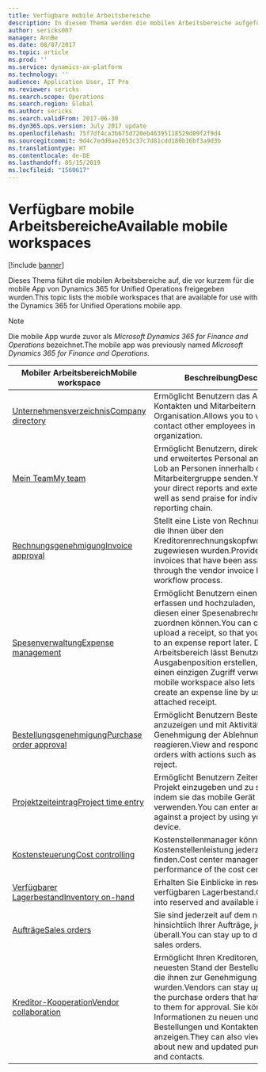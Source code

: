 ```yaml
---
title: Verfügbare mobile Arbeitsbereiche
description: In diesem Thema werden die mobilen Arbeitsbereiche aufgeführt, die für Systemadministratoren verfügbar sind.
author: sericks007
manager: AnnBe
ms.date: 08/07/2017
ms.topic: article
ms.prod: ''
ms.service: dynamics-ax-platform
ms.technology: ''
audience: Application User, IT Pro
ms.reviewer: sericks
ms.search.scope: Operations
ms.search.region: Global
ms.author: sericks
ms.search.validFrom: 2017-06-30
ms.dyn365.ops.version: July 2017 update
ms.openlocfilehash: 75f7df4ca3b675d720eb46395118529d09f2f9d4
ms.sourcegitcommit: 9d4c7edd0ae2053c37c7d81cdd180b16bf3a9d3b
ms.translationtype: HT
ms.contentlocale: de-DE
ms.lasthandoff: 05/15/2019
ms.locfileid: "1560617"
---
```

# <a name="available-mobile-workspaces"></a><span data-ttu-id="7a674-103">Verfügbare mobile Arbeitsbereiche</span><span class="sxs-lookup"><span data-stu-id="7a674-103">Available mobile workspaces</span></span>

[!include [banner](../includes/banner.md)]

<span data-ttu-id="7a674-104">Dieses Thema führt die mobilen Arbeitsbereiche auf, die vor kurzem für die mobile App von Dynamics 365 for Unified Operations freigegeben wurden.</span><span class="sxs-lookup"><span data-stu-id="7a674-104">This topic lists the mobile workspaces that are available for use with the Dynamics 365 for Unified Operations mobile app.</span></span>

> [!NOTE]
> <span data-ttu-id="7a674-105">Die mobile App wurde zuvor als *Microsoft Dynamics 365 for Finance and Operations* bezeichnet.</span><span class="sxs-lookup"><span data-stu-id="7a674-105">The mobile app was previously named *Microsoft Dynamics 365 for Finance and Operations*.</span></span>

| <span data-ttu-id="7a674-106">Mobiler Arbeitsbereich</span><span class="sxs-lookup"><span data-stu-id="7a674-106">Mobile workspace</span></span>     | <span data-ttu-id="7a674-107">Beschreibung</span><span class="sxs-lookup"><span data-stu-id="7a674-107">Description</span></span>   | <span data-ttu-id="7a674-108">Verfügbarkeit</span><span class="sxs-lookup"><span data-stu-id="7a674-108">Availability</span></span>   |
|----------------------|---------------|--------------|
|[<span data-ttu-id="7a674-109">Unternehmensverzeichnis</span><span class="sxs-lookup"><span data-stu-id="7a674-109">Company directory</span></span>](company-directory-mobile-workspace.md)| <span data-ttu-id="7a674-110">Ermöglicht Benutzern das Anzeigen von Kontakten und Mitarbeitern in der Organisation.</span><span class="sxs-lookup"><span data-stu-id="7a674-110">Allows you to view and contact other employees in your organization.</span></span>| <span data-ttu-id="7a674-111">2017. Juni</span><span class="sxs-lookup"><span data-stu-id="7a674-111">June 2017</span></span> |    
|[<span data-ttu-id="7a674-112">Mein Team</span><span class="sxs-lookup"><span data-stu-id="7a674-112">My team</span></span>](manager-self-service-mobile-workspace.md)| <span data-ttu-id="7a674-113">Ermöglicht Benutzern, direkte Mitarbeiter und erweitertes Personal anzuzeigen und Lob an Personen innerhalb der Mitarbeitergruppe senden.</span><span class="sxs-lookup"><span data-stu-id="7a674-113">You can view your direct reports and extended staff, as well as send praise for individuals in your reporting chain.</span></span>|<span data-ttu-id="7a674-114">2017. Juni</span><span class="sxs-lookup"><span data-stu-id="7a674-114">June 2017</span></span> |     
|[<span data-ttu-id="7a674-115">Rechnungsgenehmigung</span><span class="sxs-lookup"><span data-stu-id="7a674-115">Invoice approval</span></span>](invoice-approval-mobile-workspace.md)| <span data-ttu-id="7a674-116">Stellt eine Liste von Rechnungen bereit, die Ihnen über den Kreditorenrechnungskopfworkflowprozess zugewiesen wurden.</span><span class="sxs-lookup"><span data-stu-id="7a674-116">Provides a listing of invoices that have been assigned to you through the vendor invoice header workflow process.</span></span>| <span data-ttu-id="7a674-117">2017. Juni</span><span class="sxs-lookup"><span data-stu-id="7a674-117">June 2017</span></span>   |
| [<span data-ttu-id="7a674-118">Spesenverwaltung</span><span class="sxs-lookup"><span data-stu-id="7a674-118">Expense management</span></span>](../../financials/expense-management/expense-management-mobile-workspace.md) | <span data-ttu-id="7a674-119">Ermöglicht Benutzern einen Beleg zu erfassen und hochzuladen, sodass sie diesen einer Spesenabrechnung später zuordnen können.</span><span class="sxs-lookup"><span data-stu-id="7a674-119">You can capture and upload a receipt, so that you can attach it to an expense report later.</span></span> <span data-ttu-id="7a674-120">Der mobile Arbeitsbereich lässt Benutzer schnell eine Ausgabenposition erstellen, indem er einen einzigen Zugriff verwendet.</span><span class="sxs-lookup"><span data-stu-id="7a674-120">The mobile workspace also lets you quickly create an expense line by using an attached receipt.</span></span> | <span data-ttu-id="7a674-121">2017. April</span><span class="sxs-lookup"><span data-stu-id="7a674-121">April 2017</span></span> |
| [<span data-ttu-id="7a674-122">Bestellungsgenehmigung</span><span class="sxs-lookup"><span data-stu-id="7a674-122">Purchase order approval</span></span>](../../supply-chain/procurement/purchase-order-mobile-workspace.md) | <span data-ttu-id="7a674-123">Ermöglicht Benutzern Bestellungen anzuzeigen und mit Aktivitäten wie Genehmigung der Ablehnung auf diese zu reagieren.</span><span class="sxs-lookup"><span data-stu-id="7a674-123">View and respond to purchase orders with actions such as approve or reject.</span></span> | <span data-ttu-id="7a674-124">2017. April</span><span class="sxs-lookup"><span data-stu-id="7a674-124">April 2017</span></span> |
| [<span data-ttu-id="7a674-125">Projektzeiteintrag</span><span class="sxs-lookup"><span data-stu-id="7a674-125">Project time entry</span></span>](../../financials/project-management/project-time-entry-mobile-workspace.md) | <span data-ttu-id="7a674-126">Ermöglicht Benutzern Zeiten für ein Projekt einzugeben und zu speichern, indem sie das mobile Gerät verwenden.</span><span class="sxs-lookup"><span data-stu-id="7a674-126">You can enter and save time against a project by using your mobile device.</span></span> | <span data-ttu-id="7a674-127">2017. März</span><span class="sxs-lookup"><span data-stu-id="7a674-127">March 2017</span></span> |
| [<span data-ttu-id="7a674-128">Kostensteuerung</span><span class="sxs-lookup"><span data-stu-id="7a674-128">Cost controlling</span></span>](../../financials/cost-accounting/cost-controlling-mobile-workspace.md)     | <span data-ttu-id="7a674-129">Kostenstellenmanager können die die Kostenstellenleistung jederzeit und überall finden.</span><span class="sxs-lookup"><span data-stu-id="7a674-129">Cost center managers can see the performance of the cost center.</span></span>                                                                                               |  <span data-ttu-id="7a674-130">2017. Januar</span><span class="sxs-lookup"><span data-stu-id="7a674-130">January 2017</span></span>        |
| [<span data-ttu-id="7a674-131">Verfügbarer Lagerbestand</span><span class="sxs-lookup"><span data-stu-id="7a674-131">Inventory on-hand</span></span>](../../supply-chain/inventory/inventory-on-hand-mobile-workspace.md)    | <span data-ttu-id="7a674-132">Erhalten Sie Einblicke in reservierten und verfügbaren Lagerbestand.</span><span class="sxs-lookup"><span data-stu-id="7a674-132">Gain insights into reserved and available inventory.</span></span>                                                                                                    |   <span data-ttu-id="7a674-133">2017. Januar</span><span class="sxs-lookup"><span data-stu-id="7a674-133">January 2017</span></span>       |
| [<span data-ttu-id="7a674-134">Aufträge</span><span class="sxs-lookup"><span data-stu-id="7a674-134">Sales orders</span></span>](../../supply-chain/sales-marketing/sales-orders-mobile-workspace.md)         | <span data-ttu-id="7a674-135">Sie sind jederzeit auf dem neuesten Stand hinsichtlich Ihrer Aufträge, jederzeit und überall.</span><span class="sxs-lookup"><span data-stu-id="7a674-135">You can stay up to date on your sales orders.</span></span>                                                                                                                          |  <span data-ttu-id="7a674-136">2017. Januar</span><span class="sxs-lookup"><span data-stu-id="7a674-136">January 2017</span></span>                  |
| [<span data-ttu-id="7a674-137">Kreditor-Kooperation</span><span class="sxs-lookup"><span data-stu-id="7a674-137">Vendor collaboration</span></span>](../../supply-chain/procurement/vendor-collaboration-mobile-workspace.md) | <span data-ttu-id="7a674-138">Ermöglicht Ihren Kreditoren, auf dem neuesten Stand der Bestellungen zu sein, die ihnen zur Genehmigung gesendet wurden.</span><span class="sxs-lookup"><span data-stu-id="7a674-138">Vendors can stay up to date on the purchase orders that have been sent to them for approval.</span></span> <span data-ttu-id="7a674-139">Sie können auch Informationen zu neuen und aktualisierten Bestellungen und Kontakten anzeigen.</span><span class="sxs-lookup"><span data-stu-id="7a674-139">They can also view information about new and updated purchase orders and contacts.</span></span> |<span data-ttu-id="7a674-140">2017. Januar</span><span class="sxs-lookup"><span data-stu-id="7a674-140">January 2017</span></span>    |

